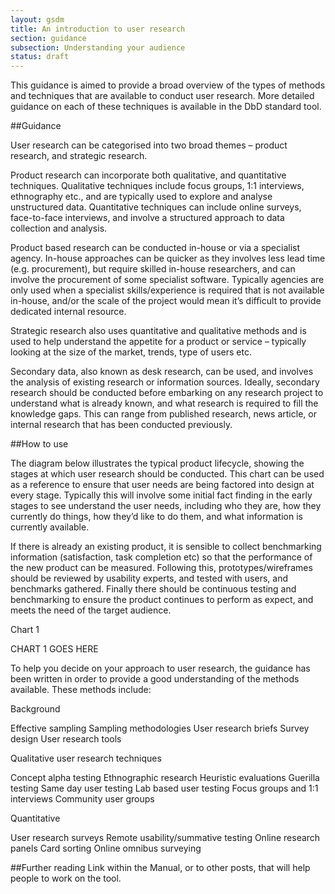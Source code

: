 ```yaml
---
layout: gsdm
title: An introduction to user research
section: guidance
subsection: Understanding your audience
status: draft
---
```


This guidance is aimed to provide a broad overview of the types of methods and techniques that are available to conduct user research. More detailed guidance on each of these techniques is available in the DbD standard tool. 

##Guidance

User research can be categorised into two broad themes – product research, and strategic research. 

Product research can incorporate both qualitative, and quantitative techniques. Qualitative techniques include focus groups, 1:1 interviews, ethnography etc., and are typically used to explore and analyse unstructured data. Quantitative techniques can include online surveys, face-to-face interviews, and involve a structured approach to data collection and analysis. 

Product based research can be conducted in-house or via a specialist agency. In-house approaches can be quicker as they involves less lead time (e.g. procurement), but require skilled in-house researchers, and can involve the procurement of some specialist software. Typically agencies are only used when a specialist skills/experience is required that is not available in-house, and/or the scale of the project would mean it’s difficult to provide dedicated internal resource. 

Strategic research also uses quantitative and qualitative methods and is used to help understand the appetite for a product or service – typically looking at the size of the market, trends, type of users etc. 

Secondary data, also known as desk research, can be used, and involves the analysis of existing research or information sources.  Ideally, secondary research should be conducted before embarking on any research project to understand what is already known, and what research is required to fill the knowledge gaps.  This can range from published research, news article, or internal research that has been conducted previously.

##How to use

The diagram below illustrates the typical product lifecycle, showing the stages at which user research should be conducted. This chart can be used as a reference to ensure that user needs are being factored into design at every stage. Typically this will involve some initial fact finding in the early stages to see understand the user needs, including who they are, how they currently do things, how they’d like to do them, and what information is currently available. 

If there is already an existing product, it is sensible to collect benchmarking information (satisfaction, task completion etc) so that the performance of the new product can be measured. Following this, prototypes/wireframes should be reviewed by usability experts, and tested with users, and benchmarks gathered.
Finally there should be continuous testing and benchmarking to ensure the product continues to perform as expect, and meets the need of the target audience.

Chart 1

CHART 1 GOES HERE

To help you decide on your approach to user research, the guidance has been written in order to provide a good understanding of the methods available. These methods include:

Background

Effective sampling
Sampling methodologies
User research briefs
Survey design
User research tools
 
Qualitative user research techniques

Concept alpha testing
Ethnographic research
Heuristic evaluations
Guerilla testing
Same day user testing
Lab based user testing
Focus groups and 1:1 interviews
Community user groups

Quantitative

User research surveys
Remote usability/summative testing
Online research panels
Card sorting
Online omnibus surveying

##Further reading
Link within the Manual, or to other posts, that will help people to work on the tool.

